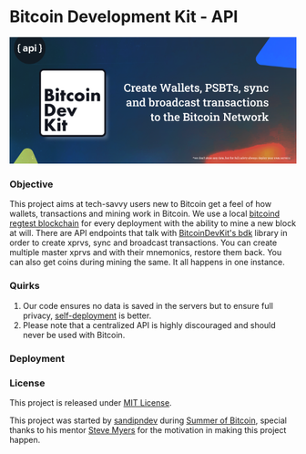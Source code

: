 # Bitcoin Development Kit - API

<div align="center">
	<img src="https://raw.githubusercontent.com/sandipndev/bdk-api/main/static/banner.png"/>
</div>

### Objective

This project aims at tech-savvy users new to Bitcoin get a feel of how wallets, transactions and mining work in Bitcoin.
We use a local [bitcoind regtest blockchain](https://developer.bitcoin.org/examples/testing.html#regtest-mode) for every deployment with the ability to mine a new block at will. 
There are API endpoints that talk with [BitcoinDevKit's bdk](https://bitcoindevkit.org) library in order to create xprvs, sync and broadcast transactions.
You can create multiple master xprvs and with their mnemonics, restore them back.
You can also get coins during mining the same. It all happens in one instance.

### Quirks

1. Our code ensures no data is saved in the servers but to ensure full privacy, [self-deployment](#deployment) is better.
2. Please note that a centralized API is highly discouraged and should never be used with Bitcoin.

### Deployment

<!-- TODO -->

### License

This project is released under [MIT License](https://opensource.org/licenses/MIT).

This project was started by [sandipndev](https://sandipan.dev) during [Summer of Bitcoin](https://summerofbitcoin.org), special thanks to his mentor [Steve Myers](https://notmandatory.org) for the motivation in making this project happen.

